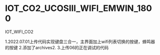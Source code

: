 # IOT_CO2_UCOSIII_WIFI_EMWIN_1800
IOT_WIFI_CO2

1.2022.07.01上传代码实现键盘三合一，主界面加上wifi列表切换的按键，蜂鸣器的按键
2.添加了archives2.
3.上传06的正在调试的代码
